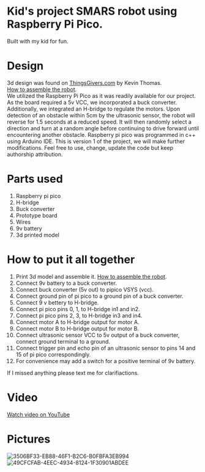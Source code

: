 # Kid's project SMARS robot using Raspberry Pi Pico.
Built with my kid for fun.

# Design
3d design was found on [ThingsGivers.com](https://www.thingiverse.com/thing:2662828) by Kevin Thomas. <br>
[How to assemble the robot](https://www.instructables.com/SMARS-Robot-Arduino-Smart-Robot-Tank-Bluetooth/). <br>
We utilized the Raspberry Pi Pico as it was readily available for our project. As the board required a 5v VCC, we incorporated a buck converter. Additionally, we integrated an H-bridge to regulate the motors. Upon detection of an obstacle within 5cm by the ultrasonic sensor, the robot will reverse for 1.5 seconds at a reduced speed. It will then randomly select a direction and turn at a random angle before continuing to drive forward until encountering another obstacle. Raspberry pi pico was programmed in c++ using Arduino IDE. This is version 1 of the project, we will make further modifications. Feel free to use, change, update the code but keep authorship attribution. 

# Parts used
1) Raspberry pi pico
2) H-bridge
3) Buck converter
4) Prototype board
5) Wires
6) 9v battery
7) 3d printed model

# How to put it all together
1) Print 3d model and assemble it. [How to assemble the robot](https://www.instructables.com/SMARS-Robot-Arduino-Smart-Robot-Tank-Bluetooth/).
2) Connect 9v battery to a buck converter.
3) Connect buck converter (5v out) to pipico VSYS (vcc).
4) Connect ground pin of pi pico to a ground pin of a buck converter. 
5) Connect 9 v bettery to H-bridge.
6) Connect pi pico pins 0, 1, to H-bridge in1 and in2.
7) Connect pi pico pins 2, 3, to H-bridge in3 and in4.
8) Connect motor A to H-bridge output for motor A.
9) Connect motor B to H-bridge output for motor B.
10) Connect ultrasonic sensor VCC to 5v output of a buck converter, connect ground terminal to a ground.
11) Connect trigger pin and echo pin of an ultrasonic sensor to pins 14 and 15 of pi pico correspondingly.
12) For convenience may add a switch for a positive terminal of 9v battery.

If I missed anything please text me for clarifiactions. 
    
# Video
[Watch video on YouTube](https://youtube.com/shorts/sbUY9tzoYJg?feature=share)

# Pictures
![3506BF33-EB88-46F1-B2C6-B0FBFA3EB994](https://github.com/LearnFL/pros-embedded-smars_v1/assets/86169204/f64f58b1-c251-4814-a226-46f2b1964827)
![49CFCFAB-4EEC-4934-8124-1F30901ABDEE](https://github.com/LearnFL/pros-embedded-smars_v1/assets/86169204/6a1e0852-6586-4ccc-94c1-298182692e75)
